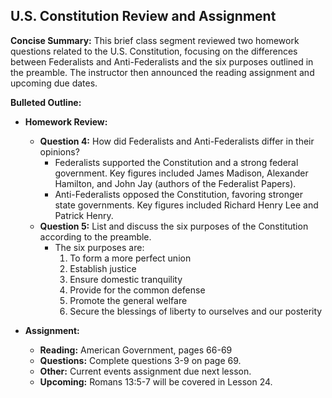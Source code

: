##  U.S. Constitution Review and Assignment

**Concise Summary:** This brief class segment reviewed two homework questions related to the U.S. Constitution, focusing on the differences between Federalists and Anti-Federalists and the six purposes outlined in the preamble. The instructor then announced the reading assignment and upcoming due dates.

**Bulleted Outline:**

* **Homework Review:**
    * **Question 4:** How did Federalists and Anti-Federalists differ in their opinions?
        * Federalists supported the Constitution and a strong federal government. Key figures included James Madison, Alexander Hamilton, and John Jay (authors of the Federalist Papers).
        * Anti-Federalists opposed the Constitution, favoring stronger state governments. Key figures included Richard Henry Lee and Patrick Henry. 
    * **Question 5:** List and discuss the six purposes of the Constitution according to the preamble.
        *  The six purposes are:
            1. To form a more perfect union
            2. Establish justice
            3. Ensure domestic tranquility
            4. Provide for the common defense
            5. Promote the general welfare
            6. Secure the blessings of liberty to ourselves and our posterity

* **Assignment:**
    * **Reading:** American Government, pages 66-69
    * **Questions:** Complete questions 3-9 on page 69.
    * **Other:** Current events assignment due next lesson.
    * **Upcoming:** Romans 13:5-7 will be covered in Lesson 24. 
